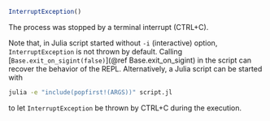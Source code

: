 ```julia
InterruptException()
```

The process was stopped by a terminal interrupt (CTRL+C).

Note that, in Julia script started without `-i` (interactive) option, `InterruptException` is not thrown by default.  Calling [`Base.exit_on_sigint(false)`](@ref Base.exit_on_sigint) in the script can recover the behavior of the REPL.  Alternatively, a Julia script can be started with

```sh
julia -e "include(popfirst!(ARGS))" script.jl
```

to let `InterruptException` be thrown by CTRL+C during the execution.
